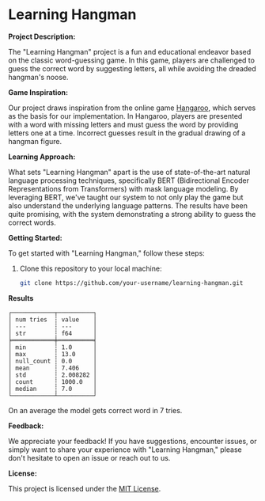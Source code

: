 # Learning Hangman

**Project Description:**

The "Learning Hangman" project is a fun and educational endeavor based on the classic word-guessing game. In this game, players are challenged to guess the correct word by suggesting letters, all while avoiding the dreaded hangman's noose.

**Game Inspiration:**

Our project draws inspiration from the online game [Hangaroo](https://www.play-games.com/game/4167/hangaroo.html), which serves as the basis for our implementation. In Hangaroo, players are presented with a word with missing letters and must guess the word by providing letters one at a time. Incorrect guesses result in the gradual drawing of a hangman figure.

**Learning Approach:**

What sets "Learning Hangman" apart is the use of state-of-the-art natural language processing techniques, specifically BERT (Bidirectional Encoder Representations from Transformers) with mask language modeling. By leveraging BERT, we've taught our system to not only play the game but also understand the underlying language patterns. The results have been quite promising, with the system demonstrating a strong ability to guess the correct words.

**Getting Started:**

To get started with "Learning Hangman," follow these steps:

1. Clone this repository to your local machine:

   ```bash
   git clone https://github.com/your-username/learning-hangman.git
   ```

**Results**

```
┌────────────┬──────────┐
│ num tries  ┆ value    │
│ ---        ┆ ---      │
│ str        ┆ f64      │
╞════════════╪══════════╡
│ min        ┆ 1.0      │
│ max        ┆ 13.0     │
│ null_count ┆ 0.0      │
│ mean       ┆ 7.406    │
│ std        ┆ 2.008282 │
│ count      ┆ 1000.0   │
│ median     ┆ 7.0      │
└────────────┴──────────┘
```

On an average the model gets correct word in 7 tries. 

**Feedback:**

We appreciate your feedback! If you have suggestions, encounter issues, or simply want to share your experience with "Learning Hangman," please don't hesitate to open an issue or reach out to us.

**License:**

This project is licensed under the [MIT License](LICENSE).